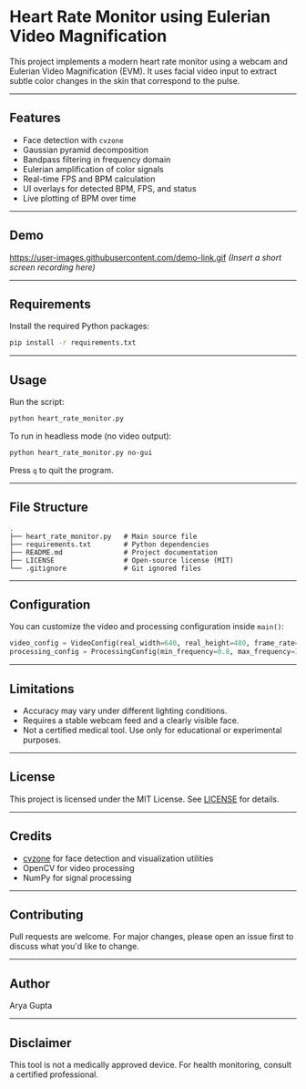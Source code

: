 # Heart Rate Monitor using Eulerian Video Magnification

This project implements a modern heart rate monitor using a webcam and Eulerian Video Magnification (EVM). It uses facial video input to extract subtle color changes in the skin that correspond to the pulse.

---

## Features

- Face detection with `cvzone`
- Gaussian pyramid decomposition
- Bandpass filtering in frequency domain
- Eulerian amplification of color signals
- Real-time FPS and BPM calculation
- UI overlays for detected BPM, FPS, and status
- Live plotting of BPM over time

---

## Demo

https://user-images.githubusercontent.com/demo-link.gif *(Insert a short screen recording here)*

---

## Requirements

Install the required Python packages:

```bash
pip install -r requirements.txt
```

---

## Usage

Run the script:

```bash
python heart_rate_monitor.py
```

To run in headless mode (no video output):

```bash
python heart_rate_monitor.py no-gui
```

Press `q` to quit the program.

---

## File Structure

```text
.
├── heart_rate_monitor.py   # Main source file
├── requirements.txt        # Python dependencies
├── README.md               # Project documentation
├── LICENSE                 # Open-source license (MIT)
└── .gitignore              # Git ignored files
```

---

## Configuration

You can customize the video and processing configuration inside `main()`:

```python
video_config = VideoConfig(real_width=640, real_height=480, frame_rate=30)
processing_config = ProcessingConfig(min_frequency=0.8, max_frequency=3.0, amplification_alpha=150)
```

---

## Limitations

- Accuracy may vary under different lighting conditions.
- Requires a stable webcam feed and a clearly visible face.
- Not a certified medical tool. Use only for educational or experimental purposes.

---

## License

This project is licensed under the MIT License. See [LICENSE](LICENSE) for details.

---

## Credits

- [cvzone](https://github.com/cvzone/cvzone) for face detection and visualization utilities
- OpenCV for video processing
- NumPy for signal processing

---

## Contributing

Pull requests are welcome. For major changes, please open an issue first to discuss what you'd like to change.

---

## Author

Arya Gupta

---

## Disclaimer

This tool is not a medically approved device. For health monitoring, consult a certified professional.
